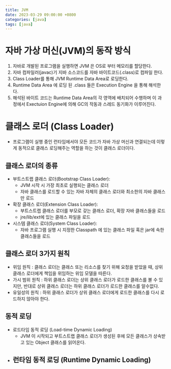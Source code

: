 ```yaml
---
title: JVM
date: 2023-03-29 09:00:00 +0800
categories: [java]
tags: [java]
---
```


# 자바 가상 머신(JVM)의 동작 방식
1. 자바로 개발된 프로그램을 실행하면 JVM 은 OS로 부터 메모리를 할당한다.
2. 자바 컴파일러(javac)기 지바 소스코드를 자바 바이트코드(.class)로 컴파일 한다.
3. Class Loader를 통해 JVM Runtime Data Area로 로딩한다.
4. Runtime Data Area 에 로딩 된 .class 들은 Execution Engine 을 통해 해석한다.
5. 해석된 바이트 코드는 Runtime Data Area의 각 영역에 배치되어 수행하며 이 과정에서 Exectuion Engine에 의해 GC의 작동과 스레드 동기화가 이루어진다.

# 클래스 로더 (Class Loader)
- 프로그램이 실행 중인 런타임에서야 모든 코드가 자바 가상 머신과 연결되는데 이렇게 동적으로 클래스 로딩해주는 역할을 하는 것이 클래스 로더이다.

## 클래스 로더의 종류
- 부트스트랩 클래스 로더(Bootstrap Class Loader):
  - JVM 시작 시 가장 최초로 실행되는 클래스 로더
  - 자바 클래스를 로드할 수 있는 자바 자체의 클래스 로더와 최소한의 자바 클래스만 로드
- 확장 클래스 로더(Extension Class Loader):
  - 부트스트랩 클래스 로더를 부모로 갖는 클래스 로더, 확장 자바 클래스들을 로드
  - jre/lib/ext에 있는 클래스 파일을 로드
- 시스템 클래스 로더(System Class Loader):
  - 자바 프로그램 실행 시 지정한 Classpath 에 있는 클래스 파일 혹은 jar에 속한 클래스들을 로드

## 클래스 로더 3가지 원칙
- 위임 원칙 : 클래스 로더는 클래스 또는 리소스를 찾기 위해 요청을 받았을 때, 상위 클래스 로더에게 책임을 위임하는 위임 모델을 따른다.
- 가시 범위 원칙 : 하위 클래스 로더는 상위 클래스 로더가 로드한 클래스를 볼 수 있지만, 반대로 상위 클래스 로더는 하위 클래스 로더가 로드한 클래스를 알수없다.
- 유일성의 원칙 : 하위 클래스 로더가 상위 클래스 로더에게 로드한 클래스를 다시 로드하지 않아야 한다.

## 동적 로딩

- 로드타임 동적 로딩 (Load-time Dynamic Loading)
  - JVM 이 시작되고 부트스트랩 클래스 로더가 생성된 후에 모든 클래스가 상속받고 있는 Object 클래스를 읽어온다.
- 런타임 동적 로딩 (Runtime Dynamic Loading)
  -
